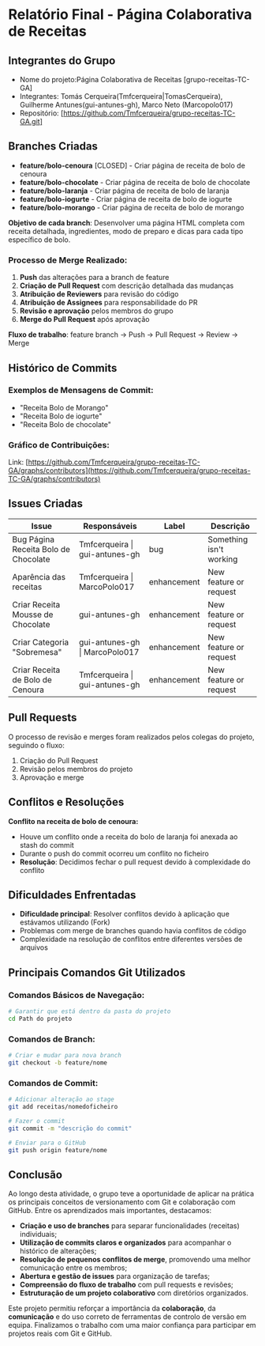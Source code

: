 # Relatório Final - Página Colaborativa de Receitas

## Integrantes do Grupo
- Nome do projeto:Página Colaborativa de Receitas [grupo-receitas-TC-GA]
- Integrantes: Tomás Cerqueira(Tmfcerqueira|TomasCerqueira), Guilherme Antunes(gui-antunes-gh), Marco Neto (Marcopolo017)
- Repositório: [https://github.com/Tmfcerqueira/grupo-receitas-TC-GA.git]

## Branches Criadas
- **feature/bolo-cenoura** [CLOSED] - Criar página de receita de bolo de cenoura
- **feature/bolo-chocolate** - Criar página de receita de bolo de chocolate  
- **feature/bolo-laranja** - Criar página de receita de bolo de laranja
- **feature/bolo-iogurte** - Criar página de receita de bolo de iogurte
- **feature/bolo-morango** - Criar página de receita de bolo de morango

**Objetivo de cada branch**: Desenvolver uma página HTML completa com receita detalhada, ingredientes, modo de preparo e dicas para cada tipo específico de bolo.

### Processo de Merge Realizado:
1. **Push** das alterações para a branch de feature
2. **Criação de Pull Request** com descrição detalhada das mudanças
3. **Atribuição de Reviewers** para revisão do código
4. **Atribuição de Assignees** para responsabilidade do PR
5. **Revisão e aprovação** pelos membros do grupo
6. **Merge do Pull Request** após aprovação

**Fluxo de trabalho**: feature branch → Push → Pull Request → Review → Merge

## Histórico de Commits
### Exemplos de Mensagens de Commit:
- "Receita Bolo de Morango"
- "Receita Bolo de iogurte" 
- "Receita Bolo de chocolate"

### Gráfico de Contribuições:
Link: [https://github.com/Tmfcerqueira/grupo-receitas-TC-GA/graphs/contributors](https://github.com/Tmfcerqueira/grupo-receitas-TC-GA/graphs/contributors)

## Issues Criadas
| Issue | Responsáveis | Label | Descrição |
|-------|-------------|-------|-----------|
| Bug Página Receita Bolo de Chocolate | Tmfcerqueira \| gui-antunes-gh | bug | Something isn't working |
| Aparência das receitas | Tmfcerqueira \| MarcoPolo017 | enhancement | New feature or request |
| Criar Receita Mousse de Chocolate | gui-antunes-gh | enhancement | New feature or request |
| Criar Categoria "Sobremesa" | gui-antunes-gh \| MarcoPolo017 | enhancement | New feature or request |
| Criar Receita de Bolo de Cenoura | Tmfcerqueira \| gui-antunes-gh | enhancement | New feature or request |

## Pull Requests
O processo de revisão e merges foram realizados pelos colegas do projeto, seguindo o fluxo:
1. Criação do Pull Request
2. Revisão pelos membros do projeto
3. Aprovação e merge

## Conflitos e Resoluções
**Conflito na receita de bolo de cenoura:**
- Houve um conflito onde a receita do bolo de laranja foi anexada ao stash do commit
- Durante o push do commit ocorreu um conflito no ficheiro
- **Resolução**: Decidimos fechar o pull request devido à complexidade do conflito

## Dificuldades Enfrentadas
- **Dificuldade principal**: Resolver conflitos devido à aplicação que estávamos utilizando (Fork)
- Problemas com merge de branches quando havia conflitos de código
- Complexidade na resolução de conflitos entre diferentes versões de arquivos

## Principais Comandos Git Utilizados

### Comandos Básicos de Navegação:
```bash
# Garantir que está dentro da pasta do projeto
cd Path do projeto
```

### Comandos de Branch:
```bash
# Criar e mudar para nova branch
git checkout -b feature/nome
```

### Comandos de Commit:
```bash
# Adicionar alteração ao stage
git add receitas/nomedoficheiro

# Fazer o commit
git commit -m "descrição do commit"

# Enviar para o GitHub
git push origin feature/nome
```

## Conclusão

Ao longo desta atividade, o grupo teve a oportunidade de aplicar na prática os principais conceitos de versionamento com Git e colaboração com GitHub. Entre os aprendizados mais importantes, destacamos:

- **Criação e uso de branches** para separar funcionalidades (receitas) individuais;
- **Utilização de commits claros e organizados** para acompanhar o histórico de alterações;
- **Resolução de pequenos conflitos de merge**, promovendo uma melhor comunicação entre os membros;
- **Abertura e gestão de issues** para organização de tarefas;
- **Compreensão do fluxo de trabalho** com pull requests e revisões;
- **Estruturação de um projeto colaborativo** com diretórios organizados.

Este projeto permitiu reforçar a importância da **colaboração**, da **comunicação** e do uso correto de ferramentas de controlo de versão em equipa. Finalizamos o trabalho com uma maior confiança para participar em projetos reais com Git e GitHub.
